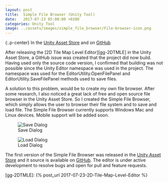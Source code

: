 ```yaml
---
layout: post
title:  Simple File Browser (Unity Tool)
date:   2017-07-23 05:00:00 +0200
categories: Unity Tool
image: ../assets/images/simple_file_browser/File-browser-icon.png
---
```


{:.p-center}
In the [Unity Asset Store][asset-store] and on [GitHub][github]

After releasing the [2D Tile Map Level Editor][gg-2DTMLE] in the Unity Asset Store, a GitHub issue was created that the project did now build. Having used only the source code version, I confirmed that building was not possible since the Unity Editor namespace was used in the project. The namespace was used for the EditorUtility.OpenFilePanel and EditorUtility.SaveFilePanel methods used to save files.

A solution to this problem, would be to create my own file browser. After some research, I also noticed a great lack of free and open source file browser in the Unity Asset Store. So I created the Simple File Browser, which simply allows the user to browser their file system and to save and load file. The Simple File Browser currently supports Windows Mac and Linux devices. Mobile support will be added soon.

<DIV class="figure-block">
    <figure class="center-image">
        <img src="{{site.baseurl}}/assets/images/simple_file_browser/Save.png" alt="Save Dialog"/>
        <figcaption>Save Dialog</figcaption>
    </figure>
    <figure class="center-image">
        <img src="{{site.baseurl}}/assets/images/simple_file_browser/Load.png" alt="Load Dialog"/>
        <figcaption>Load Dialog</figcaption>
    </figure>
</DIV>

The first version of the Simple File Browser was released in the [Unity Asset Store][asset-store] and it source is available on [GitHub][github]. The editor is under active development to resolve bugs and open for pull and feature requests.

[asset-store]: https://www.assetstore.unity3d.com/en/#!/content/98451
[github]: https://github.com/GracesGames/SimpleFileBrowser
[gg-2DTMLE]: {% post_url 2017-07-23-2D-Tile-Map-Level-Editor %}